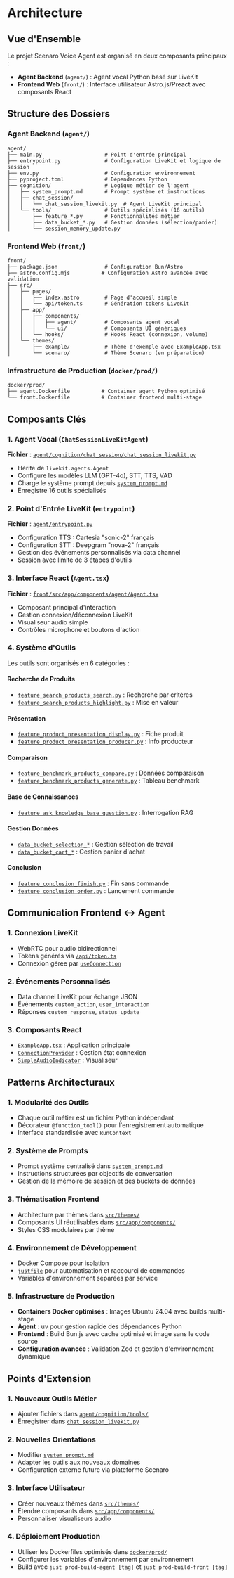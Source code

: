 # Architecture

## Vue d'Ensemble

Le projet Scenaro Voice Agent est organisé en deux composants principaux :

- **Agent Backend** (`agent/`) : Agent vocal Python basé sur LiveKit
- **Frontend Web** (`front/`) : Interface utilisateur Astro.js/Preact avec composants React

## Structure des Dossiers

### Agent Backend (`agent/`)

```
agent/
├── main.py                    # Point d'entrée principal
├── entrypoint.py              # Configuration LiveKit et logique de session
├── env.py                     # Configuration environnement
├── pyproject.toml             # Dépendances Python
├── cognition/                 # Logique métier de l'agent
│   ├── system_prompt.md       # Prompt système et instructions
│   ├── chat_session/
│   │   └── chat_session_livekit.py  # Agent LiveKit principal
│   └── tools/                 # Outils spécialisés (16 outils)
│       ├── feature_*.py       # Fonctionnalités métier
│       ├── data_bucket_*.py   # Gestion données (sélection/panier)
│       └── session_memory_update.py
```

### Frontend Web (`front/`)

```
front/
├── package.json               # Configuration Bun/Astro
├── astro.config.mjs          # Configuration Astro avancée avec validation
├── src/
│   ├── pages/
│   │   ├── index.astro        # Page d'accueil simple
│   │   └── api/token.ts       # Génération tokens LiveKit
│   ├── app/
│   │   ├── components/
│   │   │   ├── agent/         # Composants agent vocal
│   │   │   └── ui/            # Composants UI génériques
│   │   └── hooks/             # Hooks React (connexion, volume)
│   └── themes/
│       ├── example/           # Thème d'exemple avec ExampleApp.tsx
│       └── scenaro/           # Thème Scenaro (en préparation)
```

### Infrastructure de Production (`docker/prod/`)

```
docker/prod/
├── agent.Dockerfile          # Container agent Python optimisé
└── front.Dockerfile          # Container frontend multi-stage
```

## Composants Clés

### 1. Agent Vocal (`ChatSessionLiveKitAgent`)

**Fichier** : [`agent/cognition/chat_session/chat_session_livekit.py`](agent/cognition/chat_session/chat_session_livekit.py:37)

- Hérite de `livekit.agents.Agent`
- Configure les modèles LLM (GPT-4o), STT, TTS, VAD
- Charge le système prompt depuis [`system_prompt.md`](agent/cognition/system_prompt.md)
- Enregistre 16 outils spécialisés

### 2. Point d'Entrée LiveKit (`entrypoint`)

**Fichier** : [`agent/entrypoint.py`](agent/entrypoint.py:27)

- Configuration TTS : Cartesia "sonic-2" français
- Configuration STT : Deepgram "nova-2" français
- Gestion des événements personnalisés via data channel
- Session avec limite de 3 étapes d'outils

### 3. Interface React (`Agent.tsx`)

**Fichier** : [`front/src/app/components/agent/Agent.tsx`](front/src/app/components/agent/Agent.tsx:21)

- Composant principal d'interaction
- Gestion connexion/déconnexion LiveKit
- Visualiseur audio simple
- Contrôles microphone et boutons d'action

### 4. Système d'Outils

Les outils sont organisés en 6 catégories :

#### **Recherche de Produits**

- [`feature_search_products_search.py`](agent/cognition/tools/feature_search_products_search.py:12) : Recherche par critères
- [`feature_search_products_highlight.py`](agent/cognition/tools/feature_search_products_highlight.py:13) : Mise en valeur

#### **Présentation**

- [`feature_product_presentation_display.py`](agent/cognition/tools/feature_product_presentation_display.py:12) : Fiche produit
- [`feature_product_presentation_producer.py`](agent/cognition/tools/feature_product_presentation_producer.py:12) : Info producteur

#### **Comparaison**

- [`feature_benchmark_products_compare.py`](agent/cognition/tools/feature_benchmark_products_compare.py:13) : Données comparaison
- [`feature_benchmark_products_generate.py`](agent/cognition/tools/feature_benchmark_products_generate.py:13) : Tableau benchmark

#### **Base de Connaissances**

- [`feature_ask_knowledge_base_question.py`](agent/cognition/tools/feature_ask_knowledge_base_question.py:13) : Interrogation RAG

#### **Gestion Données**

- [`data_bucket_selection_*`](agent/cognition/tools/) : Gestion sélection de travail
- [`data_bucket_cart_*`](agent/cognition/tools/) : Gestion panier d'achat

#### **Conclusion**

- [`feature_conclusion_finish.py`](agent/cognition/tools/feature_conclusion_finish.py:12) : Fin sans commande
- [`feature_conclusion_order.py`](agent/cognition/tools/feature_conclusion_order.py:12) : Lancement commande

## Communication Frontend ↔ Agent

### 1. Connexion LiveKit

- WebRTC pour audio bidirectionnel
- Tokens générés via [`/api/token.ts`](front/src/pages/api/token.ts)
- Connexion gérée par [`useConnection`](front/src/app/hooks/useConnection.tsx)

### 2. Événements Personnalisés

- Data channel LiveKit pour échange JSON
- Événements `custom_action`, `user_interaction`
- Réponses `custom_response`, `status_update`

### 3. Composants React

- [`ExampleApp.tsx`](front/src/themes/example/components/ExampleApp.tsx:66) : Application principale
- [`ConnectionProvider`](front/src/app/hooks/useConnection.tsx) : Gestion état connexion
- [`SimpleAudioIndicator`](front/src/app/components/agent/SimpleAudioIndicator.tsx) : Visualiseur

## Patterns Architecturaux

### 1. Modularité des Outils

- Chaque outil métier est un fichier Python indépendant
- Décorateur `@function_tool()` pour l'enregistrement automatique
- Interface standardisée avec `RunContext`

### 2. Système de Prompts

- Prompt système centralisé dans [`system_prompt.md`](agent/cognition/system_prompt.md)
- Instructions structurées par objectifs de conversation
- Gestion de la mémoire de session et des buckets de données

### 3. Thématisation Frontend

- Architecture par thèmes dans [`src/themes/`](front/src/themes/)
- Composants UI réutilisables dans [`src/app/components/`](front/src/app/components/)
- Styles CSS modulaires par thème

### 4. Environnement de Développement

- Docker Compose pour isolation
- [`justfile`](justfile) pour automatisation et raccourci de commandes
- Variables d'environnement séparées par service

### 5. Infrastructure de Production

- **Containers Docker optimisés** : Images Ubuntu 24.04 avec builds multi-stage
- **Agent** : uv pour gestion rapide des dépendances Python
- **Frontend** : Build Bun.js avec cache optimisé et image sans le code source
- **Configuration avancée** : Validation Zod et gestion d'environnement dynamique

## Points d'Extension

### 1. Nouveaux Outils Métier

- Ajouter fichiers dans [`agent/cognition/tools/`](agent/cognition/tools/)
- Enregistrer dans [`chat_session_livekit.py`](agent/cognition/chat_session/chat_session_livekit.py:52)

### 2. Nouvelles Orientations

- Modifier [`system_prompt.md`](agent/cognition/system_prompt.md)
- Adapter les outils aux nouveaux domaines
- Configuration externe future via plateforme Scenaro

### 3. Interface Utilisateur

- Créer nouveaux thèmes dans [`src/themes/`](front/src/themes/)
- Étendre composants dans [`src/app/components/`](front/src/app/components/)
- Personnaliser visualiseurs audio

### 4. Déploiement Production

- Utiliser les Dockerfiles optimisés dans [`docker/prod/`](docker/prod/)
- Configurer les variables d'environnement par environnement
- Build avec `just prod-build-agent [tag]` et `just prod-build-front [tag]`
